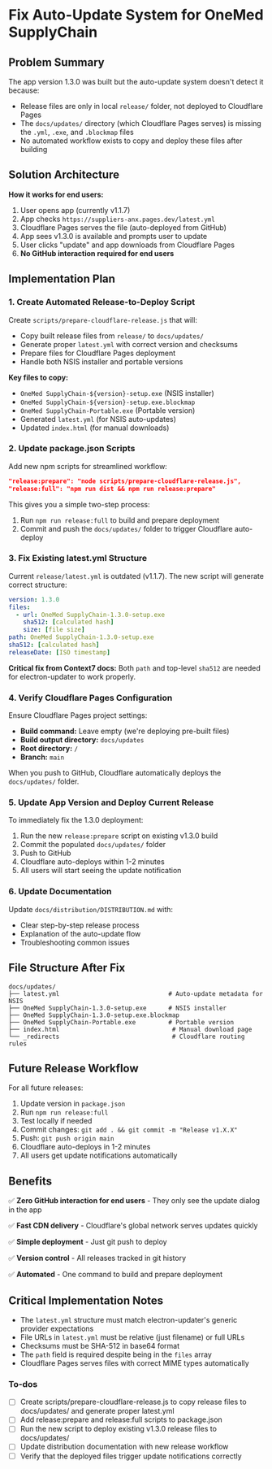<!-- 7f16a3ed-529a-4448-8d71-0138348ba25b 61cc7995-a613-473b-b6a3-0a0c1a3b8688 -->
# Fix Auto-Update System for OneMed SupplyChain

## Problem Summary

The app version 1.3.0 was built but the auto-update system doesn't detect it because:

- Release files are only in local `release/` folder, not deployed to Cloudflare Pages
- The `docs/updates/` directory (which Cloudflare Pages serves) is missing the `.yml`, `.exe`, and `.blockmap` files
- No automated workflow exists to copy and deploy these files after building

## Solution Architecture

**How it works for end users:**

1. User opens app (currently v1.1.7)
2. App checks `https://suppliers-anx.pages.dev/latest.yml` 
3. Cloudflare Pages serves the file (auto-deployed from GitHub)
4. App sees v1.3.0 is available and prompts user to update
5. User clicks "update" and app downloads from Cloudflare Pages
6. **No GitHub interaction required for end users**

## Implementation Plan

### 1. Create Automated Release-to-Deploy Script

Create `scripts/prepare-cloudflare-release.js` that will:

- Copy built release files from `release/` to `docs/updates/`
- Generate proper `latest.yml` with correct version and checksums
- Prepare files for Cloudflare Pages deployment
- Handle both NSIS installer and portable versions

**Key files to copy:**

- `OneMed SupplyChain-${version}-setup.exe` (NSIS installer)
- `OneMed SupplyChain-${version}-setup.exe.blockmap`
- `OneMed SupplyChain-Portable.exe` (Portable version)
- Generated `latest.yml` (for NSIS auto-updates)
- Updated `index.html` (for manual downloads)

### 2. Update package.json Scripts

Add new npm scripts for streamlined workflow:

```json
"release:prepare": "node scripts/prepare-cloudflare-release.js",
"release:full": "npm run dist && npm run release:prepare"
```

This gives you a simple two-step process:

1. Run `npm run release:full` to build and prepare deployment
2. Commit and push the `docs/updates/` folder to trigger Cloudflare auto-deploy

### 3. Fix Existing latest.yml Structure

Current `release/latest.yml` is outdated (v1.1.7). The new script will generate correct structure:

```yaml
version: 1.3.0
files:
  - url: OneMed SupplyChain-1.3.0-setup.exe
    sha512: [calculated hash]
    size: [file size]
path: OneMed SupplyChain-1.3.0-setup.exe
sha512: [calculated hash]
releaseDate: [ISO timestamp]
```

**Critical fix from Context7 docs:** Both `path` and top-level `sha512` are needed for electron-updater to work properly.

### 4. Verify Cloudflare Pages Configuration

Ensure Cloudflare Pages project settings:

- **Build command:** Leave empty (we're deploying pre-built files)
- **Build output directory:** `docs/updates`
- **Root directory:** `/` 
- **Branch:** `main`

When you push to GitHub, Cloudflare automatically deploys the `docs/updates/` folder.

### 5. Update App Version and Deploy Current Release

To immediately fix the 1.3.0 deployment:

1. Run the new `release:prepare` script on existing v1.3.0 build
2. Commit the populated `docs/updates/` folder
3. Push to GitHub
4. Cloudflare auto-deploys within 1-2 minutes
5. All users will start seeing the update notification

### 6. Update Documentation

Update `docs/distribution/DISTRIBUTION.md` with:

- Clear step-by-step release process
- Explanation of the auto-update flow
- Troubleshooting common issues

## File Structure After Fix

```
docs/updates/
├── latest.yml                              # Auto-update metadata for NSIS
├── OneMed SupplyChain-1.3.0-setup.exe      # NSIS installer
├── OneMed SupplyChain-1.3.0-setup.exe.blockmap
├── OneMed SupplyChain-Portable.exe         # Portable version
├── index.html                               # Manual download page
└── _redirects                               # Cloudflare routing rules
```

## Future Release Workflow

For all future releases:

1. Update version in `package.json`
2. Run `npm run release:full`
3. Test locally if needed
4. Commit changes: `git add . && git commit -m "Release v1.X.X"`
5. Push: `git push origin main`
6. Cloudflare auto-deploys in 1-2 minutes
7. All users get update notifications automatically

## Benefits

✅ **Zero GitHub interaction for end users** - They only see the update dialog in the app

✅ **Fast CDN delivery** - Cloudflare's global network serves updates quickly

✅ **Simple deployment** - Just git push to deploy

✅ **Version control** - All releases tracked in git history

✅ **Automated** - One command to build and prepare deployment

## Critical Implementation Notes

- The `latest.yml` structure must match electron-updater's generic provider expectations
- File URLs in `latest.yml` must be relative (just filename) or full URLs
- Checksums must be SHA-512 in base64 format
- The `path` field is required despite being in the `files` array
- Cloudflare Pages serves files with correct MIME types automatically

### To-dos

- [ ] Create scripts/prepare-cloudflare-release.js to copy release files to docs/updates/ and generate proper latest.yml
- [ ] Add release:prepare and release:full scripts to package.json
- [ ] Run the new script to deploy existing v1.3.0 release files to docs/updates/
- [ ] Update distribution documentation with new release workflow
- [ ] Verify that the deployed files trigger update notifications correctly